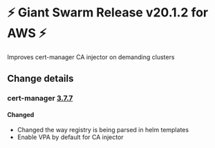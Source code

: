 # :zap: Giant Swarm Release v20.1.2 for AWS :zap:

Improves cert-manager CA injector on demanding clusters

## Change details


### cert-manager [3.7.7](https://github.com/giantswarm/cert-manager-app/releases/tag/v3.7.7)

#### Changed
- Changed the way registry is being parsed in helm templates
- Enable VPA by default for CA injector

